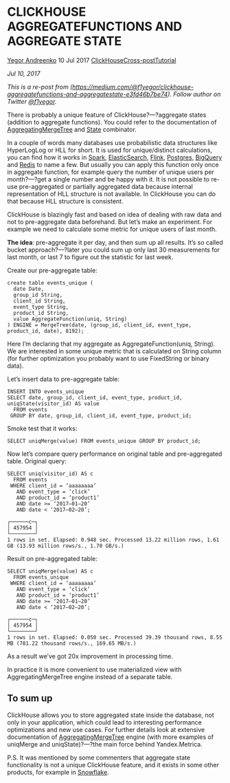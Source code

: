 # CLICKHOUSE AGGREGATEFUNCTIONS AND AGGREGATE STATE

[Yegor Andreenko](https://altinity.com/author/altinityguestya/) 10 Jul 2017 [ClickHouse](https://altinity.com/blog/tag/clickhouse/)[Cross-post](https://altinity.com/blog/tag/cross-post/)[Tutorial](https://altinity.com/blog/tag/tutorial/)

 

*Jul 10, 2017*

*This is a re-post from (https://medium.com/@f1yegor/clickhouse-aggregatefunctions-and-aggregatestate-e3fd46b7be74).
Follow author on Twitter [@f1yegor](https://twitter.com/f1yegor).*

There is probably a unique feature of ClickHouse?—?aggregate states (addition to aggregate functions). You could refer to the documentation of [AggregatingMergeTree](https://clickhouse.yandex/docs/en/table_engines/aggregatingmergetree.html) and [State](https://clickhouse.yandex/docs/en/single/index.html#state-combinator) combinator.

In a couple of words many databases use probabilistic data structures like HyperLogLog or HLL for short. It is used for unique/distinct calculations, you can find how it works in [Spark](https://databricks.com/blog/2016/05/19/approximate-algorithms-in-apache-spark-hyperloglog-and-quantiles.html), [ElasticSearch](https://www.elastic.co/guide/en/elasticsearch/reference/current/search-aggregations-metrics-cardinality-aggregation.html), [Flink](https://github.com/eBay/Flink/blob/master/flink-contrib/flink-operator-stats/src/main/java/org/apache/flink/contrib/operatorstatistics/OperatorStatistics.java), [Postgres](https://github.com/aggregateknowledge/postgresql-hll), [BigQuery](https://cloud.google.com/blog/big-data/2017/07/counting-uniques-faster-in-bigquery-with-hyperloglog) and [Redis](http://antirez.com/news/75) to name a few. But usually you can apply this function only once in aggregate function, for example query the number of unique users per month?—?get a single number and be happy with it. It is not possible to re-use pre-aggregated or partially aggregated data because internal representation of HLL structure is not available. In ClickHouse you can do that because HLL structure is consistent.

ClickHouse is blazingly fast and based on idea of dealing with raw data and not to pre-aggregate data beforehand. But let’s make an experiment. For example we need to calculate some metric for unique users of last month.

**The idea**: pre-aggregate it per day, and then sum up all results. It’s so called bucket approach?—?later you could sum up only last 30 measurements for last month, or last 7 to figure out the statistic for last week.

Create our pre-aggregate table:

```
create table events_unique (
  date Date, 
  group_id String, 
  client_id String, 
  event_type String, 
  product_id String, 
  value AggregateFunction(uniq, String)
) ENGINE = MergeTree(date, (group_id, client_id, event_type, product_id, date), 8192);
```

Here I’m declaring that my aggregate as AggregateFunction(uniq, String). We are interested in some unique metric that is calculated on String column (for further optimization you probably want to use FixedString or binary data).

Let’s insert data to pre-aggregate table:

```
INSERT INTO events_unique 
SELECT date, group_id, client_id, event_type, product_id, uniqState(visitor_id) AS value 
  FROM events 
 GROUP BY date, group_id, client_id, event_type, product_id;
```

Smoke test that it works:

```
SELECT uniqMerge(value) FROM events_unique GROUP BY product_id;
```

Now let’s compare query performance on original table and pre-aggregated table. Original query:

```
SELECT uniq(visitor_id) AS c 
  FROM events 
 WHERE client_id = ‘aaaaaaaa’ 
   AND event_type = ‘click’ 
   AND product_id = ‘product1’ 
   AND date >= ‘2017–01–20’ 
   AND date < ‘2017–02–20’;

┌──────c─┐
│ 457954 │
└────────┘
1 rows in set. Elapsed: 0.948 sec. Processed 13.22 million rows, 1.61 GB (13.93 million rows/s., 1.70 GB/s.)
```

Result on pre-aggregated table:

```
SELECT uniqMerge(value) AS c 
  FROM events_unique 
 WHERE client_id = ‘aaaaaaaa’ 
   AND event_type = ‘click’ 
   AND product_id = ‘product1’ 
   AND date >= ‘2017–01–20’ 
   AND date < ‘2017–02–20’;

┌──────c─┐
│ 457954 │
└────────┘
1 rows in set. Elapsed: 0.050 sec. Processed 39.39 thousand rows, 8.55 MB (781.22 thousand rows/s., 169.65 MB/s.)
```

As a result we’ve got 20x improvement in processing time.

In practice it is more convenient to use materialized view with AggregatingMergeTree engine instead of a separate table.

## To sum up

ClickHouse allows you to store aggregated state inside the database, not only in your application, which could lead to interesting performance optimizations and new use cases. For further details look at extensive documentation of [AggregatingMergeTree](https://clickhouse.yandex/docs/en/table_engines/aggregatingmergetree.html) engine (with more examples of uniqMerge and uniqState)?—?the main force behind Yandex.Metrica.

P.S. It was mentioned by some commenters that aggregate state functionality is not a unique ClickHouse feature, and it exists in some other products, for example in [Snowflake](https://docs.snowflake.net/manuals/sql-reference/functions/hll_accumulate.html).